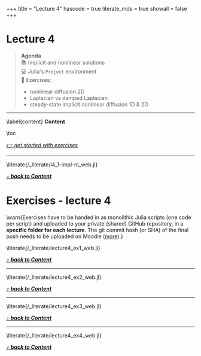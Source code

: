 +++
title = "Lecture 4"
hascode = true
literate_mds = true
showall = false
+++

# Lecture 4

> **Agenda**\
> :books: Implicit and nonlinear solutions\
> :computer: Julia's `Project` environment\
> :construction: Exercises:
> - nonlinear diffusion 2D
> - Laplacian vs damped Laplacian
> - steady-state implicit nonlinear diffusion 1D & 2D

--- 

\label{content}
**Content**

\toc

[_👉 get started with exercises_](#exercises_-_lecture_4)

---

\literate{/_literate/l4_1-impl-nl_web.jl}

[⤴ _**back to Content**_](#content)


# Exercises - lecture 4

\warn{Exercises have to be handed in as monolithic Julia scripts (one code per script) and uploaded to your private (shared) GitHub repository, in a **specific folder for each lecture**. The git commit hash (or SHA) of the final push needs to be uploaded on Moodle ([more](/homework)).}

\literate{/_literate/lecture4_ex1_web.jl}

[⤴ _**back to Content**_](#content)

---

\literate{/_literate/lecture4_ex2_web.jl}

[⤴ _**back to Content**_](#content)

---

\literate{/_literate/lecture4_ex3_web.jl}

[⤴ _**back to Content**_](#content)

---

\literate{/_literate/lecture4_ex4_web.jl}

[⤴ _**back to Content**_](#content)
